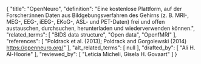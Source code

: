 {
    "title": "OpenNeuro",
    "definition": "Eine kostenlose Plattform, auf der Forscher:innen Daten aus Bildgebungsverfahren des Gehirns (z. B. MRI-, MEG-, EEG-, iEEG-, EKoG-, ASL- und PET-Daten) frei und offen austauschen, durchsuchen, herunterladen und wiederverwenden können.",
    "related_terms": [
        "BIDS data structure",
        "Open data",
        "OpenfMRI"
    ],
    "references": [
        "Poldrack et al. (2013); Poldrack and Gorgolewski (2014) https://openneuro.org/"
    ],
    "alt_related_terms": [
        null
    ],
    "drafted_by": [
        "Ali H. Al-Hoorie"
    ],
    "reviewed_by": [
        "Leticia Micheli, Gisela H. Govaart"
    ]
}